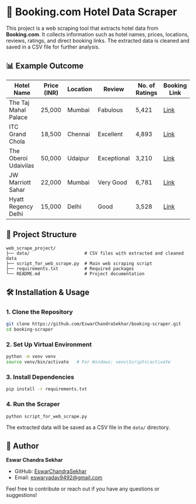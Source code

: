 # 🏨 Booking.com Hotel Data Scraper

This project is a web scraping tool that extracts hotel data from **Booking.com**. It collects information such as hotel names, prices, locations, reviews, ratings, and direct booking links. The extracted data is cleaned and saved in a CSV file for further analysis.

## 📊 Example Outcome
| Hotel Name               | Price (INR) | Location         | Review        | No. of Ratings | Booking Link |
|--------------------------|-------------|------------------|---------------|----------------|--------------|
| The Taj Mahal Palace     | 25,000      | Mumbai           | Fabulous      | 5,421          | [Link](https://example.com) |
| ITC Grand Chola          | 18,500      | Chennai          | Excellent     | 4,893          | [Link](https://example.com) |
| The Oberoi Udaivilas     | 50,000      | Udaipur          | Exceptional   | 3,210          | [Link](https://example.com) |
| JW Marriott Sahar       | 22,000      | Mumbai           | Very Good     | 6,781          | [Link](https://example.com) |
| Hyatt Regency Delhi     | 15,000      | Delhi            | Good          | 3,528          | [Link](https://example.com) |

## 📂 Project Structure
```
web_scrape_project/
├── data/                     # CSV files with extracted and cleaned data
├── script_for_web_scrape.py  # Main web scraping script
├── requirements.txt          # Required packages
└── README.md                 # Project documentation
```

## 🛠️ Installation & Usage

### 1. Clone the Repository
```bash
git clone https://github.com/EswarChandraSekhar/booking-scraper.git
cd booking-scraper
```

### 2. Set Up Virtual Environment
```bash
python -m venv venv
source venv/bin/activate   # For Windows: venv\Scripts\activate
```

### 3. Install Dependencies
```bash
pip install -r requirements.txt
```

### 4. Run the Scraper
```bash
python script_for_web_scrape.py
```
The extracted data will be saved as a CSV file in the `data/` directory.

## 📧 Author
**Eswar Chandra Sekhar**

- GitHub: [EswarChandraSekhar](https://github.com/EswarChandraSekhar)
- Email: eswaryadav9492@gmail.com

Feel free to contribute or reach out if you have any questions or suggestions!

